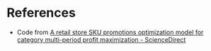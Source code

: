 # References

- Code from [A retail store SKU promotions optimization model for category multi-period profit maximization - ScienceDirect](https://www.sciencedirect.com/science/article/abs/pii/S0377221716310669)
